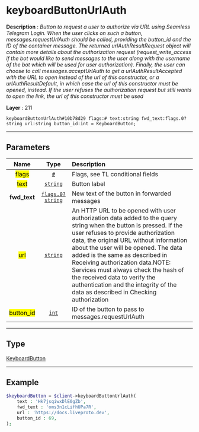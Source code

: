 # keyboardButtonUrlAuth

**Description** : *Button to request a user to authorize via URL using Seamless Telegram Login. When the user clicks on such a button, messages.requestUrlAuth should be called, providing the button_id and the ID of the container message. The returned urlAuthResultRequest object will contain more details about the authorization request (request_write_access if the bot would like to send messages to the user along with the username of the bot which will be used for user authorization). Finally, the user can choose to call messages.acceptUrlAuth to get a urlAuthResultAccepted with the URL to open instead of the url of this constructor, or a urlAuthResultDefault, in which case the url of this constructor must be opened, instead. If the user refuses the authorization request but still wants to open the link, the url of this constructor must be used*

**Layer** : 211

```tl
keyboardButtonUrlAuth#10b78d29 flags:# text:string fwd_text:flags.0?string url:string button_id:int = KeyboardButton;
```

---

## Parameters

| Name | Type | Description |
| :---: | :---: | :--- |
| <mark>flags</mark> | [`#`](type/#) | Flags, see TL conditional fields |
| <mark>text</mark> | [`string`](type/string) | Button label |
| **fwd_text** | [`flags.0?string`](type/string) | New text of the button in forwarded messages |
| <mark>url</mark> | [`string`](type/string) | An HTTP URL to be opened with user authorization data added to the query string when the button is pressed. If the user refuses to provide authorization data, the original URL without information about the user will be opened. The data added is the same as described in Receiving authorization data.NOTE: Services must always check the hash of the received data to verify the authentication and the integrity of the data as described in Checking authorization |
| <mark>button_id</mark> | [`int`](type/int) | ID of the button to pass to messages.requestUrlAuth |

---

## Type

[KeyboardButton](type/KeyboardButton)

---

## Example

```php
$keyboardButton = $client->keyboardButtonUrlAuth(
	text : 'Hk7jsqiwxDlE0gZb',
	fwd_text : 'oms3n1cLifhUPa7R',
	url : 'https://docs.liveproto.dev',
	button_id : 69,
);
```